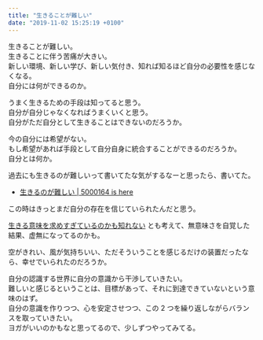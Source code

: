 ```yaml
---
title: "生きることが難しい"
date: "2019-11-02 15:25:19 +0100"
---
```


生きることが難しい。  
生きることに伴う苦痛が大きい。  
新しい環境、新しい学び、新しい気付き、知れば知るほど自分の必要性を感じなくなる。  
自分には何ができるのか。

うまく生きるための手段は知ってると思う。  
自分が自分じゃなくなればうまくいくと思う。  
自分がただ自分として生きることはできないのだろうか。

今の自分には希望がない。  
もし希望があれば手段として自分自身に統合することができるのだろうか。  
自分とは何か。

過去にも生きるのが難しいって書いてたな気がするなーと思ったら、書いてた。

- [生きるのが難しい | 5000164 is here](https://blog.5000164.jp/2013/2/9/live/)

この時はきっとまだ自分の存在を信じていられたんだと思う。

[生きる意味を求めすぎているのかも知れない](https://blog.5000164.jp/2018/8/1/reason/) とも考えて、無意味さを自覚した結果、虚無になってるのかも。

空がきれい、風が気持ちいい、ただそういうことを感じるだけの装置だったなら、幸せでいられたのだろうか。

自分の認識する世界に自分の意識から干渉していきたい。  
難しいと感じるということは、目標があって、それに到達できていないという意味のはず。  
自分の意識を作りつつ、心を安定させつつ、この 2 つを繰り返しながらバランスを取っていきたい。  
ヨガがいいのかもなと思ってるので、少しずつやってみてる。
